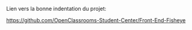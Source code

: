 Lien vers la bonne indentation du projet:

https://github.com/OpenClassrooms-Student-Center/Front-End-Fisheye
